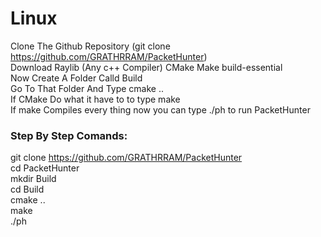 # Linux
Clone The Github Repository (git clone https://github.com/GRATHRRAM/PacketHunter) </br>
Download Raylib (Any c++ Compiler) CMake Make build-essential </br>
Now Create A Folder Calld Build</br>
Go To That Folder And Type cmake ..</br>
If CMake Do what it have to to type make</br>
If make Compiles every thing now you can type ./ph to run PacketHunter</br>

### Step By Step Comands:
git clone https://github.com/GRATHRRAM/PacketHunter</br>
cd PacketHunter</br>
mkdir Build</br>
cd Build</br>
cmake ..</br>
make </br>
./ph</br>
